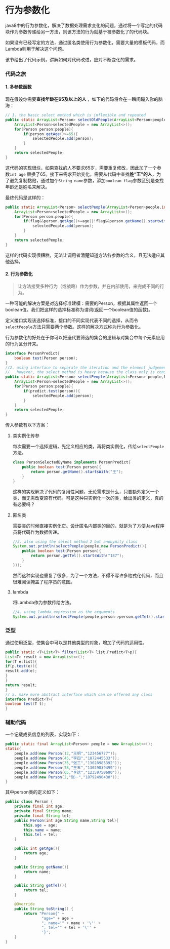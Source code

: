 # 行为参数化

java8中的行为参数化，解决了数据处理需求变化的问题，通过将一个写定的代码块作为参数传递给另一方法，则该方法的行为就基于被参数化了的代码块。

如果没有已经写定的方法，通过匿名类使用行为参数化，需要大量的模板代码，而Lambda则用于解决这个问题。

该节给出了代码示例，讲解如何对代码改进，应对不断变化的需求。

### 代码之旅

#### 1. 多参数函数

现在假设你需要**查找年龄在65及以上的人** ，如下的代码将会在一瞬间蹦入你的脑海：

```java
// 1. the basic select method which is inflexible and repeated
public static ArrayList<Person> selectOldPeople(ArrayList<Person>people){
    ArrayList<Person>selectedPeople = new ArrayList<>();
    for(Person person:people){
        if(person.getAge()>=65){
            selectedPeople.add(person);
        }
    }
    return selectedPeople;
}
```

这代码的实现很烂，如果查找的人不要求65岁，需要重复修改，因此加了一个参数`int age` 替换了65。接下来需求开始变化，需要从代码中查找**姓“王”的人**，为了避免复制黏贴，通过加个`String name`参数，添加`boolean flag`参数区别是查找年龄还是姓名来解决。

最终代码是这样的：

```java
public static ArrayList<Person> selectPeople(ArrayList<Person>people,int age,String name,boolean flag){
    ArrayList<Person>selectedPeople = new ArrayList<>();
    for(Person person:people){
        if(flag&&person.getAge()>=age||!flag&&person.getName().startwith(name)){
            selectedPeople.add(person);
        }
    }
    return selectedPeople;    
}
```

这样的代码实现很糟糕，无法让调用者清楚知道方法各参数的含义，且无法适应其他选择。

#### 2. 行为参数化

> 让方法接受多种行为（或战略）作为参数，并在内部使用，来完成不同的行为。

一种可能的解决方案是对选择标准建模：需要的Person，根据其属性返回一个boolean值。我们把这样的选择标准称为谓词(返回一个boolean值的函数)。

定义接口实现该选择标准，接口的不同实现代表不同的选择，从而令`selectPeople`方法只需要两个参数。这样的解决方式称为行为参数化。

行为参数化的好处在于你可以把迭代要筛选的集合的逻辑与对集合中每个元素应用的行为区分开来。

```java
interface PersonPredict{
    boolean test(Person person);
}
//2. using interface to separate the iteration and the element judgement
//   however, the select method is heavy because the class only is constructed once
public static ArrayList<Person> selectPeople(ArrayList<Person> people,PersonPredict predict){
    ArrayList<Person>selectedPeople = new ArrayList<>();
    for(Person person:people){
        if(predict.test(person)){
            selectedPeople.add(person);
        }
    }
    return selectedPeople;
}
```

传入参数有以下方案：

1. 类实例化传参

   每次需要一个选择逻辑，先定义相应的类，再将类实例化，传给`selectPeople`方法。

   ```java
   class PersonSelectedByName implements PersonPredict{
       public boolean test(Person person){
           return person.getName().startsWith("王");
       }
   }
   ```

   这样的实现解决了代码的复用性问题，无论需求是什么，只要额外定义一个类，而无需改变原有代码。可是这种只实例化一次的类，给出类的定义，真的有必要吗？

2. 匿名类

   需要类的时候直接实例化它。设计匿名内部类的目的，就是为了方便Java程序员将代码作为数据传递。

   ```java
   //3. also using the select method 2 but anonymity class
   System.out.println(selectPeople(people,new PersonPredict(){
       public boolean test(Person person){
           return person.getTel().startsWith("187");
       }
   }));
   ```

   然而这种实现也重复了很多，为了一个方法，不得不写许多格式化代码，而且很难阅读掩盖了程序员的意图。

3. lambda

   将Lambda作为参数传给方法。

   ```java
   //4. using lambda expression as the arguments
   System.out.println(selectPeople(people,person->person.getTel().startsWith("130")&&person.getAge()>30));
   ```

### 泛型

通过使用泛型，使集合中可以是其他类型的对象，增加了代码的适用性。

```java
public static <T>List<T> filter(List<T> list,Predict<T>p){
List<T> result = new ArrayList<>();
for(T e:list){
if(p.test(e)){
result.add(e);
}
}
return result;
}
// 5. make more abstract interface which can be offered any class
interface Predict<T>{
boolean test(T t);
}
```


### 辅助代码

一个记载成员信息的列表，实现如下：

```java
public static final ArrayList<Person> people = new ArrayList<>();
static{
    people.add(new Person(12,"王明","123456777"));
    people.add(new Person(45,"李四","1872445533"));
    people.add(new Person(35,"张三","13028985392"));
    people.add(new Person(78,"王五","13029839499"));
    people.add(new Person(65,"李达","12359750690"));
    people.add(new Person(2,"张一","18792490430"));
}
```

其中person类的定义如下：

```java
public class Person {
    private final int age;
    private final String name;
    private final String tel;
    public Person(int age,String name,String tel){
        this.age = age;
        this.name = name;
        this.tel = tel;
    }

    public int getAge(){
        return age;
    }

    public String getName(){
        return name;
    }

    public String getTel(){
        return tel;
    }

    @Override
    public String toString() {
        return "Person{" +
                "age=" + age +
                ", name='" + name + '\'' +
                ", tel='" + tel + '\'' +
                '}';
    }
}
```
